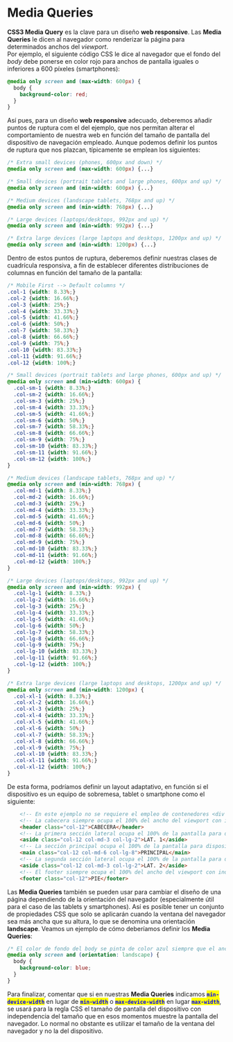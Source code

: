 # Media Queries

**CSS3 Media Query** es la clave para un diseño **web responsive**. Las **Media Queries** le dicen al navegador como renderizar la página para determinados anchos del _viewport_.\
Por ejemplo, el siguiente código CSS le dice al navegador que el fondo del _body_ debe ponerse en color rojo para anchos de pantalla iguales o inferiores a 600 píxeles (smartphones):

```css
@media only screen and (max-width: 600px) {
  body {
    background-color: red;
  }
}
```

Así pues, para un diseño **web responsive** adecuado, deberemos añadir puntos de ruptura com el del ejemplo, que nos permitan alterar el comportamiento de nuestra web en función del tamaño de pantalla del dispositivo de navegación empleado. Aunque podemos definir los puntos de ruptura que nos plazcan, típicamente se emplean los siguientes:

```css
/* Extra small devices (phones, 600px and down) */
@media only screen and (max-width: 600px) {...}

/* Small devices (portrait tablets and large phones, 600px and up) */
@media only screen and (min-width: 600px) {...}

/* Medium devices (landscape tablets, 768px and up) */
@media only screen and (min-width: 768px) {...}

/* Large devices (laptops/desktops, 992px and up) */
@media only screen and (min-width: 992px) {...}

/* Extra large devices (large laptops and desktops, 1200px and up) */
@media only screen and (min-width: 1200px) {...}
```

Dentro de estos puntos de ruptura, deberemos definir nuestras clases de cuadrícula responsiva, a fin de establecer diferentes distribuciones de columnas en función del tamaño de la pantalla:

```css
/* Mobile First --> Default columns */
.col-1 {width: 8.33%;}
.col-2 {width: 16.66%;}
.col-3 {width: 25%;}
.col-4 {width: 33.33%;}
.col-5 {width: 41.66%;}
.col-6 {width: 50%;}
.col-7 {width: 58.33%;}
.col-8 {width: 66.66%;}
.col-9 {width: 75%;}
.col-10 {width: 83.33%;}
.col-11 {width: 91.66%;}
.col-12 {width: 100%;}

/* Small devices (portrait tablets and large phones, 600px and up) */
@media only screen and (min-width: 600px) {
  .col-sm-1 {width: 8.33%;}
  .col-sm-2 {width: 16.66%;}
  .col-sm-3 {width: 25%;}
  .col-sm-4 {width: 33.33%;}
  .col-sm-5 {width: 41.66%;}
  .col-sm-6 {width: 50%;}
  .col-sm-7 {width: 58.33%;}
  .col-sm-8 {width: 66.66%;}
  .col-sm-9 {width: 75%;}
  .col-sm-10 {width: 83.33%;}
  .col-sm-11 {width: 91.66%;}
  .col-sm-12 {width: 100%;}
}

/* Medium devices (landscape tablets, 768px and up) */
@media only screen and (min-width: 768px) {
  .col-md-1 {width: 8.33%;}
  .col-md-2 {width: 16.66%;}
  .col-md-3 {width: 25%;}
  .col-md-4 {width: 33.33%;}
  .col-md-5 {width: 41.66%;}
  .col-md-6 {width: 50%;}
  .col-md-7 {width: 58.33%;}
  .col-md-8 {width: 66.66%;}
  .col-md-9 {width: 75%;}
  .col-md-10 {width: 83.33%;}
  .col-md-11 {width: 91.66%;}
  .col-md-12 {width: 100%;}
}

/* Large devices (laptops/desktops, 992px and up) */
@media only screen and (min-width: 992px) {
  .col-lg-1 {width: 8.33%;}
  .col-lg-2 {width: 16.66%;}
  .col-lg-3 {width: 25%;}
  .col-lg-4 {width: 33.33%;}
  .col-lg-5 {width: 41.66%;}
  .col-lg-6 {width: 50%;}
  .col-lg-7 {width: 58.33%;}
  .col-lg-8 {width: 66.66%;}
  .col-lg-9 {width: 75%;}
  .col-lg-10 {width: 83.33%;}
  .col-lg-11 {width: 91.66%;}
  .col-lg-12 {width: 100%;}
}

/* Extra large devices (large laptops and desktops, 1200px and up) */
@media only screen and (min-width: 1200px) {
  .col-xl-1 {width: 8.33%;}
  .col-xl-2 {width: 16.66%;}
  .col-xl-3 {width: 25%;}
  .col-xl-4 {width: 33.33%;}
  .col-xl-5 {width: 41.66%;}
  .col-xl-6 {width: 50%;}
  .col-xl-7 {width: 58.33%;}
  .col-xl-8 {width: 66.66%;}
  .col-xl-9 {width: 75%;}
  .col-xl-10 {width: 83.33%;}
  .col-xl-11 {width: 91.66%;}
  .col-xl-12 {width: 100%;}
}
```

De esta forma, podríamos definir un layout adaptativo, en función si el dispositivo es un equipo de sobremesa, tablet o smartphone como el siguiente:

```html
    <!-- En este ejemplo no se requiere el empleo de contenedores <div class="row">, dado que todas las filas ocupan el 100% del ancho de la pantalla -->
    <!-- La cabecera siempre ocupa el 100% del ancho del viewport con independencia del tamaño de pantalla -->
    <header class="col-12">CABECERA</header>
    <!-- La primera sección lateral ocupa el 100% de la pantalla para dispositivos smartphone, 3 columnas en las tablets y 2 columnas en equipos de sobremesa -->
    <aside class="col-12 col-md-3 col-lg-2">LAT. 1</aside>
    <!-- La sección principal ocupa el 100% de la pantalla para dispositivos smartphone, 6 columnas en las tablets y 8 columnas en equipos de sobremesa -->
    <main class="col-12 col-md-6 col-lg-8">PRINCIPAL</main>
    <!-- La segunda sección lateral ocupa el 100% de la pantalla para dispositivos smartphone, 3 columnas en las tablets y 2 columnas en equipos de sobremesa -->
    <aside class="col-12 col-md-3 col-lg-2">LAT. 2</aside>
    <!-- El footer siempre ocupa el 100% del ancho del viewport con independencia del tamaño de pantalla -->
    <footer class="col-12">PIE</footer>
```

Las **Media Queries** también se pueden usar para cambiar el diseño de una página dependiendo de la orientación del navegador (especialmente útil para el caso de las tablets y smartphones). Así es posible tener un conjunto de propiedades CSS que solo se aplicarán cuando la ventana del navegador sea más ancha que su altura, lo que se denomina una orientación **landscape**. Veamos un ejemplo de cómo deberíamos definir los **Media Queries**:

```css
/* El color de fondo del body se pinta de color azul siempre que el ancho de la ventana sea superior a su altura */
@media only screen and (orientation: landscape) {
  body {
    background-color: blue;
  }
}
```

Para finalizar, comentar que si en nuestras **Media Queries** indicamos <mark style="color:blue;">**`min-device-width`**</mark> en lugar de <mark style="color:blue;">**`min-width`**</mark> o <mark style="color:blue;">**`max-device-width`**</mark> en lugar <mark style="color:blue;">**`max-width`**</mark>, se usará para la regla CSS el tamaño de pantalla del dispositivo con independencia del tamaño que en esos momentos muestre la pantalla del navegador. Lo normal no obstante es utilizar el tamaño de la ventana del navegador y no la del dispositivo.
